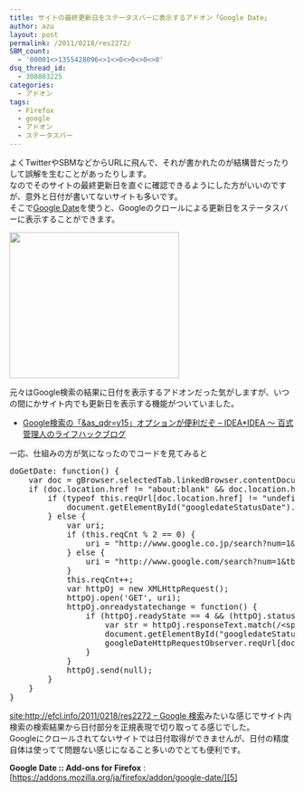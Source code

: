```yaml
---
title: サイトの最終更新日をステータスバーに表示するアドオン「Google Date」
author: azu
layout: post
permalink: /2011/0218/res2272/
SBM_count:
  - '00001<>1355428096<>1<>0<>0<>0<>0'
dsq_thread_id:
  - 300803225
categories:
  - アドオン
tags:
  - Firefox
  - google
  - アドオン
  - ステータスバー
---
```

よくTwitterやSBMなどからURLに飛んで、それが書かれたのが結構昔だったりして誤解を生むことがあったりします。  
なのでそのサイトの最終更新日を直ぐに確認できるようにした方がいいのですが、意外と日付が書いてないサイトも多いです。  
そこで[Google Date][1]を使うと、Googleのクロールによる更新日をステータスバーに表示することができます。

[<img class="alignnone size-medium wp-image-2274" title="40808" src="http://wordpress.local/wp-content/uploads/2011/02/40808-300x258.png" alt="" width="300" height="258" />][2]

元々はGoogle検索の結果に日付を表示するアドオンだった気がしますが、いつの間にかサイト内でも更新日を表示する機能がついていました。

*   [Google検索の「&as_qdr=y15」オプションが便利だぞ &#8211; IDEA*IDEA ～ 百式管理人のライフハックブログ][3]

一応、仕組みの方が気になったのでコードを見てみると

<pre class="brush:javascript;">doGetDate: function() {
    var doc = gBrowser.selectedTab.linkedBrowser.contentDocument;
    if (doc.location.href != "about:blank" && doc.location.href.match(/^http:///i)) {
        if (typeof this.reqUrl&#91;doc.location.href&#93; != "undefined") {
            document.getElementById("googledateStatusDate").value = this.reqUrl&#91;doc.location.href&#93;;
        } else {
            var uri;
            if (this.reqCnt % 2 == 0) {
                uri = "http://www.google.co.jp/search?num=1&tbs=qdr%3Ay15&q=site%3A" + encodeURIComponent(doc.location.href);
            } else {
                uri = "http://www.google.com/search?num=1&tbs=qdr%3Ay15&q=site%3A" + encodeURIComponent(doc.location.href);
            }
            this.reqCnt++;
            var httpOj = new XMLHttpRequest();
            httpOj.open('GET', uri);
            httpOj.onreadystatechange = function() {
                if (httpOj.readyState == 4 && (httpOj.status == 200 || httpOj.status == 304)) {
                    var str = httpOj.responseText.match(/&#60;span class="f std"&#62;.*?&#60;/span&#62;/i)&#91;0&#93;.replace(/&#60;/?&#91;^&#62;&#93;+&#62;/gi, "");
                    document.getElementById("googledateStatusDate").value = str;
                    googleDateHttpRequestObserver.reqUrl&#91;doc.location.href&#93; = str;
                }
            }
            httpOj.send(null);
        }
    }
}</pre>

[site:http://efcl.info/2011/0218/res2272 &#8211; Google 検索][4]みたいな感じでサイト内検索の検索結果から日付部分を正規表現で切り取ってる感じでした。  
Googleにクロールされてないサイトでは日付取得ができませんが、日付の精度自体は使ってて問題ない感じになること多いのでとても便利です。

**Google Date :: Add-ons for Firefox**
:   [https://addons.mozilla.org/ja/firefox/addon/google-date/][5]

 [1]: https://addons.mozilla.org/ja/firefox/addon/google-date/ "Google Date"
 [2]: http://wordpress.local/wp-content/uploads/2011/02/40808.png
 [3]: http://www.ideaxidea.com/archives/2009/05/useful_google_search_options.html "Google検索の「&as_qdr=y15」オプションが便利だぞ - IDEA*IDEA ～ 百式管理人のライフハックブログ"
 [4]: http://www.google.co.jp/search?num=1&safe=off&tbs=qdr%3Ay15&q=site%3Ahttp%3A%2F%2Fefcl.info%2F2011%2F0218%2Fres2272&lr=&hl=ja&aq=f&aqi=&aql=&oq= "site:http://efcl.info/2011/0218/res2272 - Google 検索"
 [5]: https://addons.mozilla.org/ja/firefox/addon/google-date/ "Google Date :: Add-ons for Firefox"